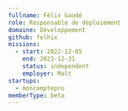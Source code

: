 ```yaml
---
fullname: Félix Gaudé
role: Responsable de déploiement
domaine: Développement
github: felhix
missions:
  - start: 2022-12-05
    end: 2023-12-31
    status: independent
    employer: Malt
startups:
  - moncomptepro
memberType: beta
---
```


